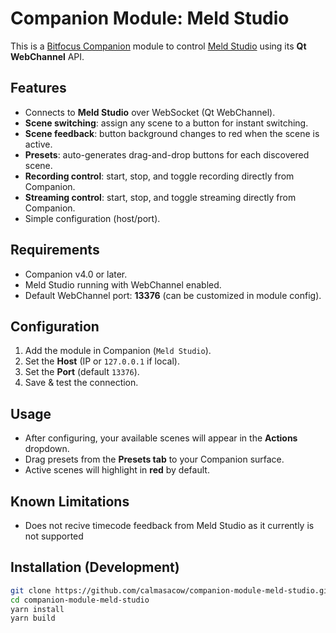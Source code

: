 # Companion Module: Meld Studio

This is a [Bitfocus Companion](https://bitfocus.io/companion) module to control [Meld Studio](https://meldstudio.com) using its **Qt WebChannel** API.

## Features

- Connects to **Meld Studio** over WebSocket (Qt WebChannel).
- **Scene switching**: assign any scene to a button for instant switching.
- **Scene feedback**: button background changes to red when the scene is active.
- **Presets**: auto-generates drag-and-drop buttons for each discovered scene.
- **Recording control**: start, stop, and toggle recording directly from Companion.
- **Streaming control**: start, stop, and toggle streaming directly from Companion.
- Simple configuration (host/port).


## Requirements

- Companion v4.0 or later.
- Meld Studio running with WebChannel enabled.
- Default WebChannel port: **13376** (can be customized in module config).

## Configuration

1. Add the module in Companion (`Meld Studio`).
2. Set the **Host** (IP or `127.0.0.1` if local).
3. Set the **Port** (default `13376`).
4. Save & test the connection.

## Usage

- After configuring, your available scenes will appear in the **Actions** dropdown.
- Drag presets from the **Presets tab** to your Companion surface.
- Active scenes will highlight in **red** by default.

## Known Limitations

- Does not recive timecode feedback from Meld Studio as it currently is not supported

## Installation (Development)

```bash
git clone https://github.com/calmasacow/companion-module-meld-studio.git
cd companion-module-meld-studio
yarn install
yarn build
